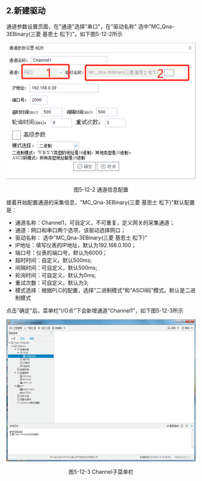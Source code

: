 ## 2.<span id="jump1">新建驱动</span>

通道参数设置页面，在"通道"选择"串口"，在"驱动名称" 选中"MC_Qna-3EBinary(三菱 基恩士 松下)"。如下图5-12-2所示

![](assets/默认采集信息.png)

<center>  图5-12-2 通道信息配置	</center>

接着开始配置通道的采集信息，"MC_Qna-3EBinary(三菱 基恩士 松下)"默认配置是：

- 通道名称：Channel1，可自定义，不可重复，定义网关的采集通道；
- 通道：网口和串口两个选项，该驱动选择网口；
- 驱动名称： 选中"MC_Qna-3EBinary(三菱 基恩士 松下)"
- IP地址：填写仪表的IP地址，默认为192.168.0.100；
- 端口号：仪表的端口号，默认为6000；
- 超时时间：自定义，默认500ms; 
- 间隔时间：可自定义，默认500ms;
- 轮询时间：可自定义，默认为0ms;
- 重试次数：可自定义，默认为3;
- 模式选择：根据PLC的配置，选择”二进制模式“和”ASCII码“模式。默认是二进制模式

点击"确定"后，菜单栏"I/O点"下会新增通道"Channel1"，如下图5-12-3所示

![](../../../assets/通道创建完成.png)

<center> 图5-12-3 Channel子菜单栏</center>